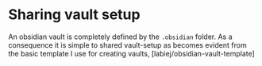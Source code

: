 # Sharing vault setup

An obsidian vault is completely defined by the `.obsidian` folder.
As a consequence it is simple to shared vault-setup as becomes evident from the basic template I use for creating vaults, [labiej/obsidian-vault-template]

